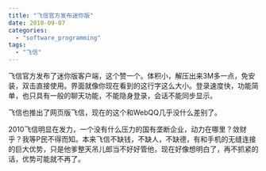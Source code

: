 ```yaml
---
title: "飞信官方发布迷你版"
date: 2010-09-07
categories: 
  - "software_programming"
tags: 
  - "飞信"
---
```


飞信官方发布了迷你版客户端，这个赞一个。体积小，解压出来3M多一点，免安装，双击直接使用。界面就像你现在看到的这行字这么大小。登录速度快，功能简单，也只具有一般的聊天功能，不能隐身登录，会话不能同步显示。

飞信也推出了网页版飞信，现在的这个和WebQQ几乎没什么差别了。

2010飞信明显在发力，一个没有什么压力的国有垄断企业，动力在哪里？敛财乎？我等P民不得而知。本来飞信不缺钱，不缺人，不缺德，有和手机的无缝连接的巨大优势，只是他爹整天吊儿郎当不好好管他，现在好像想明白了，再不抓紧的话，优势可能就不再了。
